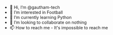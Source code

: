 - 👋 Hi, I’m @gautham-tech
- 👀 I’m interested in Football
- 🌱 I’m currently learning Python
- 💞️ I’m looking to collaborate on nothing
- 📫 How to reach me - It's impossible to reach me
<!---
gautham-tech/gautham-tech is a ✨ special ✨ repository because its `README.md` (this file) appears on your GitHub profile.
You can click the Preview link to take a look at your changes.
--->
